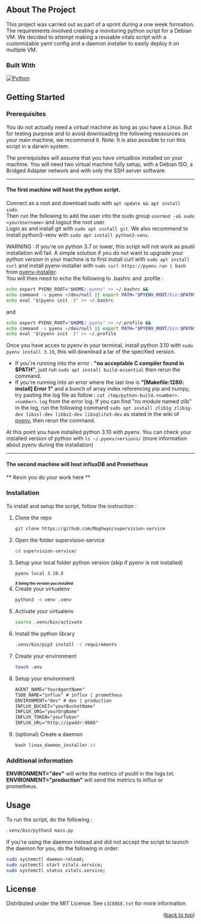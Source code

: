 <a name="readme-top"></a>

<!-- ABOUT THE PROJECT -->
## About The Project

This project was carried out as part of a sprint during a one week formation.
The requirements involved creating a monitoring python script for a Debian VM.
We decided to attempt making a reusable vitals script with a customizable yaml config and a daemon installer to easily deploy it on multiple VM.



### Built With

[![Python][Python]][Python-url]


<!-- GETTING STARTED -->
## Getting Started

### Prerequisites

You do not actually need a virtual machine as long as you have a Linux. But for testing purpose and to avoid downloading the following ressources on your main machine, we recommend it.
Note: It is also possible to run this script in a darwin system.

The prerequisites will assume that you have virtualbox installed on your machine. You will need two virtual machine fully setup, with a Debian ISO, a Bridged Adapter network and with only the SSH server software.

----- 

#### **The first machine** will host the python script.
Connect as a root and download sudo with `apt update && apt install sudo`.\
Then run the following to add the user into the sudo group `usermod -aG sudo <yourUsername>` and logout the root user.\
Login as <yourUSername> and install git with `sudo apt install git`. We also recommend to install python3-venv with `sudo apt install python3-venv`.

WARNING : If you're on python 3.7 or lower, this script will not work as psutil installation will fail. A simple solution if you do not want to upgrade your python version in your machine is to first install curl with `sudo apt install curl` and install pyenv-installer with `sudo curl https://pyenv.run | bash` from [pyenv-installer](https://github.com/pyenv/pyenv-installer). \
You will then need to echo the following to .bashrc and .profile :
```sh
echo export PYENV_ROOT="$HOME/.pyenv" >> ~/.bashrc &&
echo command -v pyenv >/dev/null || export PATH="$PYENV_ROOT/bin:$PATH" >> ~/.bashrc &&
echo eval "$(pyenv init -)" >> ~/.bashrc
```
and
```sh
echo export PYENV_ROOT="$HOME/.pyenv" >> ~/.profile &&
echo command -v pyenv >/dev/null || export PATH="$PYENV_ROOT/bin:$PATH" >> ~/.profile &&
echo eval "$(pyenv init -)" >> ~/.profile
```

Once you have acces to pyenv in your terminal, install python 3.10 with `sudo pyenv install 3.10`, this will download a tar of the specified version.
- If you're running into the error : **"no acceptable C compiler found in $PATH"**, just run `sudo apt install build-essential` then rerun the command.
- If you're running into an error where the last line is **"[Makefile:1280: install] Error 1"** and a bunch of array index referencing pip and numpy, try pasting the log file as follow : `cat /tmp/python-build.<number>.<number>.log` from the error log. If you can find "no module named zlib" in the log, run the following command `sudo apt install zlib1g zlib1g-dev libssl-dev libbz2-dev libsqlite3-dev` as stated in the wiki of [pyenv](https://github.com/pyenv/pyenv/wiki/Common-build-problems#build-failed-error-the-python-zlib-extension-was-not-compiled-missing-the-zlib), then rerun the command.


At this point you have installed python 3.10 with pyenv.
You can check your installed version of python with `ls ~/.pyenv/versions/`
(more information about pyenv during the installation)

----

#### **The second machine** will host influxDB and Prometheus

** Kevin you  do your work here **


### Installation

To install and setup the script, follow the instruction :

1. Clone the repo
   ```sh
   git clone https://github.com/Maghwyn/supervision-service
   ```
2. Open the folder supervision-service
   ```sh
   cd supervision-service/
   ```
3. Setup your local folder python version (skip if pyenv is not installed)
   ```sh
   pyenv local 3.10.X
   ```
   <sub><sup>**X being the version you installed**</sub></sup>
4. Create your virtualenv
   ```sh
   python3 -m venv .venv
   ```
5. Activate your virtualenv
   ```sh
   source .venv/bin/activate
   ```
6. Install the python library
   ```sh
   .venv/bin/pip3 install -r requirements
   ```
7. Create your environment
    ```sh
    touch .env
    ```
8. Setup your environment
    ```md
    AGENT_NAME="YourAgentName"
    TSDB_NAME="influx" # influx | prometheus
    ENVIRONMENT="dev" # dev | production
    INFLUX_BUCKET="yourBucketName"
    INFLUX_ORG="yourOrgName"
    INFLUX_TOKEN="yourToken"
    INFLUX_URL="http://ipaddr:8086"
    ```
9. (optional) Create a daemon
   ```js
   bash linux_daemon_installer.sh
   ```



### Additional information

**ENVIRONMENT="dev"** will write the metrics of psutil in the logs.txt.\
**ENVIRONMENT="production"** will send the metrics to influx or prometheus.



<!-- USAGE EXAMPLES -->
## Usage

To run the script, do the following :
```sh
.venv/bin/python3 main.py
```

If you're using the daemon instead and did not accept the script to launch the daemon for you, do the following in order:

```sh
sudo systemctl daemon-reload;
sudo systemctl start vitals.service;
sudo systemctl status vitals.service;
```


<!-- LICENSE -->
## License

Distributed under the MIT License. See `LICENSE.txt` for more information.

<p align="right">(<a href="#readme-top">back to top</a>)</p>



<!-- MARKDOWN LINKS & IMAGES -->
<!-- https://www.markdownguide.org/basic-syntax/#reference-style-links -->
[Python]: https://img.shields.io/badge/Python-3776AB?style=for-the-badge&logo=python&logoColor=white
[Python-url]: https://www.python.org/
